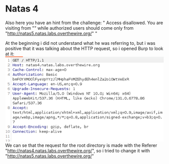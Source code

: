 # Natas 4
Also here you have an hint from the challenge: 
" Access disallowed. You are visiting from "" while authorized users should come only from "http://natas5.natas.labs.overthewire.org/" "

At the beginning i did not understand what he was referring to, but i was positive that it was talking about the HTTP request, so i opened Burp to look at it:
![Screenshot](./imgs/natas4_image.png)
We can se that the request for the root directory is made with the Referer "http://natas4.natas.labs.overthewire.org/", so i tried to change it with "http://natas5.natas.labs.overthewire.org/"